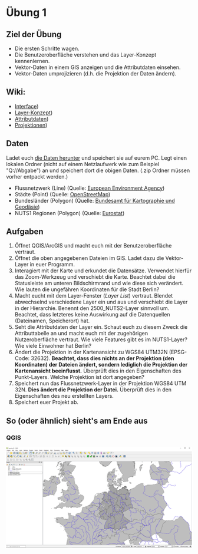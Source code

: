 # Übung 1
## Ziel der Übung
* Die ersten Schritte wagen.
* Die Benutzeroberfläche verstehen und das Layer-Konzept kennenlernen.
* Vektor-Daten in einem GIS anzeigen und die Attributdaten einsehen.
* Vektor-Daten umprojizieren (d.h. die Projektion der Daten ändern).

## Wiki:
* [Interface](https://courses.gistools.geog.uni-heidelberg.de/giscience/gis-einfuehrung/wikis/qgis-Interface))
* [Layer-Konzept](https://courses.gistools.geog.uni-heidelberg.de/giscience/gis-einfuehrung/wikis/qgis-Layer-Konzept))
* [Attributdaten](https://courses.gistools.geog.uni-heidelberg.de/giscience/gis-einfuehrung/wikis/qgis-Attributdaten))
* [Projektionen](https://courses.gistools.geog.uni-heidelberg.de/giscience/gis-einfuehrung/wikis/qgis-Projektionen))

## Daten
Ladet euch [die Daten herunter](exercise_01_data.zip) und speichert sie auf eurem PC. Legt einen lokalen Ordner (nicht auf einem Netzlaufwerk wie zum Beispiel "Q://Abgabe") an und speichert dort die obigen Daten. (.zip Ordner müssen vorher entpackt werden.)

* Flussnetzwerk (Line) (Quelle: [European Environment Agency](https://data.europa.eu/euodp/en/data/dataset/data_wise-large-rivers-and-large-lakes))
* Städte (Point) (Quelle: [OpenStreetMap](https://www.openstreetmap.org))
* Bundesländer (Polygon) (Quelle: [Bundesamt für Kartographie und Geodäsie](http://www.geodatenzentrum.de/geodaten/gdz_rahmen.gdz_div?gdz_spr=deu&gdz_akt_zeile=5&gdz_anz_zeile=1&gdz_unt_zeile=81&gdz_user_id=0))
* NUTS1 Regionen (Polygon) (Quelle: [Eurostat](https://ec.europa.eu/eurostat/de/web/gisco/geodata/reference-data/administrative-units-statistical-units/nuts))

## Aufgaben

1. Öffnet QGIS/ArcGIS und macht euch mit der Benutzeroberfläche vertraut.
2. Öffnet die oben angegebenen Dateien im GIS. Ladet dazu die Vektor-Layer in euer Programm.
3. Interagiert mit der Karte und erkundet die Datensätze. Verwendet hierfür das Zoom-Werkzeug und verschiebt die Karte. Beachtet dabei die Statusleiste am unteren Bildschirmrand und wie diese sich verändert. Wie lauten die ungefähren Koordinaten für die Stadt Berlin?
4.	Macht eucht mit dem Layer-Fenster (*Layer List*) vertraut. Blendet abwechselnd verschiedene Layer ein und aus und verschiebt die Layer in der Hierarchie. Benennt den 2500_NUTS2-Layer sinnvoll um. Beachtet, dass letzteres keine Auswirkung auf die Datenquellen (Dateinamen, Speicherort) hat.
5.	Seht die Attributdaten der Layer ein. Schaut euch zu diesem Zweck die Attributtabelle an und macht euch mit der zugehörigen Nutzeroberfläche vertraut. Wie viele Features gibt es im NUTS1-Layer? Wie viele Einwohner hat Berlin?
6. Ändert die Projektion in der Kartenansicht zu WGS84 UTM32N (EPSG-Code: 32632). **Beachtet, dass dies nichts an der Projektion (den Koordinaten) der Dateien ändert, sondern lediglich die Projektion der Kartenansicht beeinflusst.** Überprüft dies in den Eigenschaften des Punkt-Layers. Welche Projektion ist dort angegeben?
7. Speichert nun das Flussnetzwerk-Layer in der Projektion WGS84 UTM 32N. **Dies ändert die Projektion der Datei.** Überprüft dies in den Eigenschaften des neu erstellten Layers.
8. Speichert euer Projekt ab.

## So (oder ähnlich) sieht's am Ende aus
### QGIS
![](exercise_01_qgis_screenshot.PNG)
